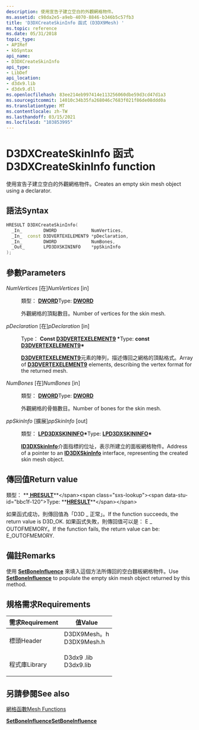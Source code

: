```yaml
---
description: 使用宣告子建立空白的外觀網格物件。
ms.assetid: c98da2e5-a9eb-4070-8846-b346b5c57fb3
title: 'D3DXCreateSkinInfo 函式 (D3DX9Mesh) '
ms.topic: reference
ms.date: 05/31/2018
topic_type:
- APIRef
- kbSyntax
api_name:
- D3DXCreateSkinInfo
api_type:
- LibDef
api_location:
- d3dx9.lib
- d3dx9.dll
ms.openlocfilehash: 83ee214eb997414e113256060dbe59d3cd47d1a3
ms.sourcegitcommit: 14010c34b35fa268046c7683f021f86de08ddd0a
ms.translationtype: MT
ms.contentlocale: zh-TW
ms.lasthandoff: 03/15/2021
ms.locfileid: "103853995"
---
```

# <a name="d3dxcreateskininfo-function"></a><span data-ttu-id="bbc1f-103">D3DXCreateSkinInfo 函式</span><span class="sxs-lookup"><span data-stu-id="bbc1f-103">D3DXCreateSkinInfo function</span></span>

<span data-ttu-id="bbc1f-104">使用宣告子建立空白的外觀網格物件。</span><span class="sxs-lookup"><span data-stu-id="bbc1f-104">Creates an empty skin mesh object using a declarator.</span></span>

## <a name="syntax"></a><span data-ttu-id="bbc1f-105">語法</span><span class="sxs-lookup"><span data-stu-id="bbc1f-105">Syntax</span></span>


```C++
HRESULT D3DXCreateSkinInfo(
  _In_        DWORD             NumVertices,
  _In_  const D3DVERTEXELEMENT9 *pDeclaration,
  _In_        DWORD             NumBones,
  _Out_       LPD3DXSKININFO    *ppSkinInfo
);
```



## <a name="parameters"></a><span data-ttu-id="bbc1f-106">參數</span><span class="sxs-lookup"><span data-stu-id="bbc1f-106">Parameters</span></span>

<dl> <dt>

<span data-ttu-id="bbc1f-107">*NumVertices* \[在\]</span><span class="sxs-lookup"><span data-stu-id="bbc1f-107">*NumVertices* \[in\]</span></span>
</dt> <dd>

<span data-ttu-id="bbc1f-108">類型： **[ **DWORD**](../winprog/windows-data-types.md)**</span><span class="sxs-lookup"><span data-stu-id="bbc1f-108">Type: **[**DWORD**](../winprog/windows-data-types.md)**</span></span>

<span data-ttu-id="bbc1f-109">外觀網格的頂點數目。</span><span class="sxs-lookup"><span data-stu-id="bbc1f-109">Number of vertices for the skin mesh.</span></span>

</dd> <dt>

<span data-ttu-id="bbc1f-110">*pDeclaration* \[在\]</span><span class="sxs-lookup"><span data-stu-id="bbc1f-110">*pDeclaration* \[in\]</span></span>
</dt> <dd>

<span data-ttu-id="bbc1f-111">Type： **Const [**D3DVERTEXELEMENT9**](d3dvertexelement9.md) \***</span><span class="sxs-lookup"><span data-stu-id="bbc1f-111">Type: **const [**D3DVERTEXELEMENT9**](d3dvertexelement9.md)\***</span></span>

<span data-ttu-id="bbc1f-112">[**D3DVERTEXELEMENT9**](d3dvertexelement9.md)元素的陣列，描述傳回之網格的頂點格式。</span><span class="sxs-lookup"><span data-stu-id="bbc1f-112">Array of [**D3DVERTEXELEMENT9**](d3dvertexelement9.md) elements, describing the vertex format for the returned mesh.</span></span>

</dd> <dt>

<span data-ttu-id="bbc1f-113">*NumBones* \[在\]</span><span class="sxs-lookup"><span data-stu-id="bbc1f-113">*NumBones* \[in\]</span></span>
</dt> <dd>

<span data-ttu-id="bbc1f-114">類型： **[ **DWORD**](../winprog/windows-data-types.md)**</span><span class="sxs-lookup"><span data-stu-id="bbc1f-114">Type: **[**DWORD**](../winprog/windows-data-types.md)**</span></span>

<span data-ttu-id="bbc1f-115">外觀網格的骨骼數目。</span><span class="sxs-lookup"><span data-stu-id="bbc1f-115">Number of bones for the skin mesh.</span></span>

</dd> <dt>

<span data-ttu-id="bbc1f-116">*ppSkinInfo* \[擴展\]</span><span class="sxs-lookup"><span data-stu-id="bbc1f-116">*ppSkinInfo* \[out\]</span></span>
</dt> <dd>

<span data-ttu-id="bbc1f-117">類型： **[ **LPD3DXSKININFO**](id3dxskininfo.md)\***</span><span class="sxs-lookup"><span data-stu-id="bbc1f-117">Type: **[**LPD3DXSKININFO**](id3dxskininfo.md)\***</span></span>

<span data-ttu-id="bbc1f-118">[**ID3DXSkinInfo**](id3dxskininfo.md)介面指標的位址，表示所建立的面板網格物件。</span><span class="sxs-lookup"><span data-stu-id="bbc1f-118">Address of a pointer to an [**ID3DXSkinInfo**](id3dxskininfo.md) interface, representing the created skin mesh object.</span></span>

</dd> </dl>

## <a name="return-value"></a><span data-ttu-id="bbc1f-119">傳回值</span><span class="sxs-lookup"><span data-stu-id="bbc1f-119">Return value</span></span>

<span data-ttu-id="bbc1f-120">類型： **[ **HRESULT**](https://msdn.microsoft.com/library/Bb401631(v=MSDN.10).aspx)**</span><span class="sxs-lookup"><span data-stu-id="bbc1f-120">Type: **[**HRESULT**](https://msdn.microsoft.com/library/Bb401631(v=MSDN.10).aspx)**</span></span>

<span data-ttu-id="bbc1f-121">如果函式成功，則傳回值為「D3D \_ 正常」。</span><span class="sxs-lookup"><span data-stu-id="bbc1f-121">If the function succeeds, the return value is D3D\_OK.</span></span> <span data-ttu-id="bbc1f-122">如果函式失敗，則傳回值可以是： E \_ OUTOFMEMORY。</span><span class="sxs-lookup"><span data-stu-id="bbc1f-122">If the function fails, the return value can be: E\_OUTOFMEMORY.</span></span>

## <a name="remarks"></a><span data-ttu-id="bbc1f-123">備註</span><span class="sxs-lookup"><span data-stu-id="bbc1f-123">Remarks</span></span>

<span data-ttu-id="bbc1f-124">使用 [**SetBoneInfluence**](id3dxskininfo--setboneinfluence.md) 來填入這個方法所傳回的空白麵板網格物件。</span><span class="sxs-lookup"><span data-stu-id="bbc1f-124">Use [**SetBoneInfluence**](id3dxskininfo--setboneinfluence.md) to populate the empty skin mesh object returned by this method.</span></span>

## <a name="requirements"></a><span data-ttu-id="bbc1f-125">規格需求</span><span class="sxs-lookup"><span data-stu-id="bbc1f-125">Requirements</span></span>



| <span data-ttu-id="bbc1f-126">需求</span><span class="sxs-lookup"><span data-stu-id="bbc1f-126">Requirement</span></span> | <span data-ttu-id="bbc1f-127">值</span><span class="sxs-lookup"><span data-stu-id="bbc1f-127">Value</span></span> |
|--------------------|----------------------------------------------------------------------------------------|
| <span data-ttu-id="bbc1f-128">標頭</span><span class="sxs-lookup"><span data-stu-id="bbc1f-128">Header</span></span><br/>  | <dl> <span data-ttu-id="bbc1f-129"><dt>D3DX9Mesh。h</dt></span><span class="sxs-lookup"><span data-stu-id="bbc1f-129"><dt>D3DX9Mesh.h</dt></span></span> </dl> |
| <span data-ttu-id="bbc1f-130">程式庫</span><span class="sxs-lookup"><span data-stu-id="bbc1f-130">Library</span></span><br/> | <dl> <span data-ttu-id="bbc1f-131"><dt>D3dx9 .lib</dt></span><span class="sxs-lookup"><span data-stu-id="bbc1f-131"><dt>D3dx9.lib</dt></span></span> </dl>   |



## <a name="see-also"></a><span data-ttu-id="bbc1f-132">另請參閱</span><span class="sxs-lookup"><span data-stu-id="bbc1f-132">See also</span></span>

<dl> <dt>

[<span data-ttu-id="bbc1f-133">網格函數</span><span class="sxs-lookup"><span data-stu-id="bbc1f-133">Mesh Functions</span></span>](dx9-graphics-reference-d3dx-functions-mesh.md)
</dt> <dt>

[<span data-ttu-id="bbc1f-134">**SetBoneInfluence**</span><span class="sxs-lookup"><span data-stu-id="bbc1f-134">**SetBoneInfluence**</span></span>](id3dxskininfo--setboneinfluence.md)
</dt> </dl>

 

 
